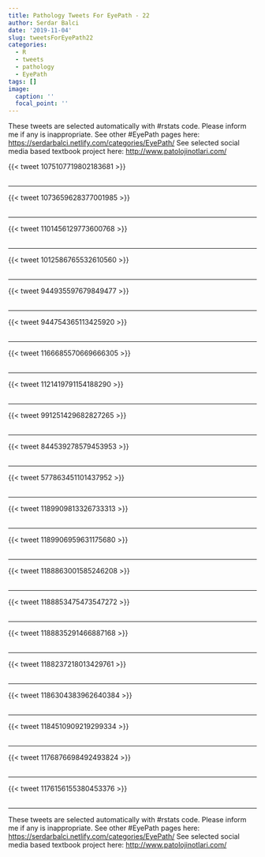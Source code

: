 ```yaml
---
title: Pathology Tweets For EyePath - 22
author: Serdar Balci
date: '2019-11-04'
slug: tweetsForEyePath22
categories:
  - R
  - tweets
  - pathology
  - EyePath
tags: []
image:
  caption: ''
  focal_point: ''
---
```



These tweets are selected automatically with #rstats code. Please inform me if any is inappropriate.
See other #EyePath pages here: https://serdarbalci.netlify.com/categories/EyePath/ 
See selected social media based textbook project here: http://www.patolojinotlari.com/

{{< tweet 1075107719802183681 >}}
<br>
<br>
<hr>
{{< tweet 1073659628377001985 >}}
<br>
<br>
<hr>
{{< tweet 1101456129773600768 >}}
<br>
<br>
<hr>
{{< tweet 1012586765532610560 >}}
<br>
<br>
<hr>
{{< tweet 944935597679849477 >}}
<br>
<br>
<hr>
{{< tweet 944754365113425920 >}}
<br>
<br>
<hr>
{{< tweet 1166685570669666305 >}}
<br>
<br>
<hr>
{{< tweet 1121419791154188290 >}}
<br>
<br>
<hr>
{{< tweet 991251429682827265 >}}
<br>
<br>
<hr>
{{< tweet 844539278579453953 >}}
<br>
<br>
<hr>
{{< tweet 577863451101437952 >}}
<br>
<br>
<hr>
{{< tweet 1189909813326733313 >}}
<br>
<br>
<hr>
{{< tweet 1189906959631175680 >}}
<br>
<br>
<hr>
{{< tweet 1188863001585246208 >}}
<br>
<br>
<hr>
{{< tweet 1188853475473547272 >}}
<br>
<br>
<hr>
{{< tweet 1188835291466887168 >}}
<br>
<br>
<hr>
{{< tweet 1188237218013429761 >}}
<br>
<br>
<hr>
{{< tweet 1186304383962640384 >}}
<br>
<br>
<hr>
{{< tweet 1184510909219299334 >}}
<br>
<br>
<hr>
{{< tweet 1176876698492493824 >}}
<br>
<br>
<hr>
{{< tweet 1176156155380453376 >}}
<br>
<br>
<hr>


These tweets are selected automatically with #rstats code. Please inform me if any is inappropriate.
See other #EyePath pages here: https://serdarbalci.netlify.com/categories/EyePath/ 
See selected social media based textbook project here: http://www.patolojinotlari.com/
